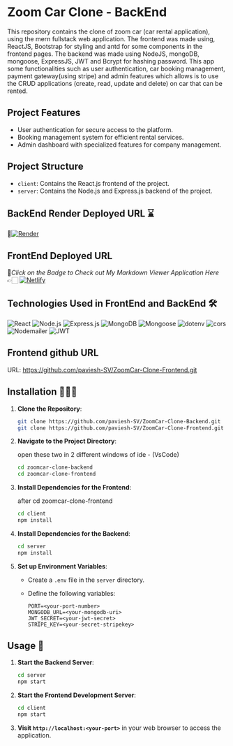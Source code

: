# Zoom Car Clone - BackEnd

This repository contains the clone of zoom car (car rental application), using the mern fullstack web application. The frontend was made using, ReactJS, Bootstrap for styling and antd for some components in the frontend pages. The backend was made using NodeJS, mongoDB, mongoose, ExpressJS, JWT and Bcrypt for hashing password. This app some functionalities such as user authentication, car booking management, payment gateway(using stripe) and admin features which allows is to use the CRUD applications (create, read, update and delete) on car that can be rented.

## Project Features

- User authentication for secure access to the platform.
- Booking management system for efficient rental services.
- Admin dashboard with specialized features for company management.

## Project Structure

- `client`: Contains the React.js frontend of the project.
- `server`: Contains the Node.js and Express.js backend of the project.

## BackEnd Render Deployed URL ⌛

🔸[![Render](https://img.shields.io/badge/Render-%46E3B7.svg?style=for-the-badge&logo=render&logoColor=white)](https://zoomcar-clone-backend-45xc.onrender.com)

## FrontEnd Deployed URL

🔸*Click on the Badge to Check out My Markdown Viewer Application Here*👉🏻 [![Netlify](https://img.shields.io/badge/netlify-%23000000.svg?style=for-the-badge&logo=netlify&logoColor=#00C7B7)](https://zoomcar-clone-psv.netlify.app)

## Technologies Used in FrontEnd and BackEnd 🛠️

![React](https://img.shields.io/badge/React-61DAFB?style=for-the-badge&logo=react&logoColor=white)
![Node.js](https://img.shields.io/badge/Node.js-43853D?style=for-the-badge&logo=node.js&logoColor=white)
![Express.js](https://img.shields.io/badge/Express.js-000000?style=for-the-badge&logo=express&logoColor=white)
![MongoDB](https://img.shields.io/badge/MongoDB-4EA94B?style=for-the-badge&logo=mongodb&logoColor=white)
![Mongoose](https://img.shields.io/badge/Mongoose-880000?style=for-the-badge&logo=mongoose&logoColor=white)
![dotenv](https://img.shields.io/badge/dotenv-007A88?style=for-the-badge&logo=dotenv&logoColor=white)
![cors](https://img.shields.io/badge/cors-1572B6?style=for-the-badge&logo=cors&logoColor=white)
![Nodemailer](https://img.shields.io/badge/Nodemailer-339933?style=for-the-badge&logo=nodemailer&logoColor=white)
![JWT](https://img.shields.io/badge/JWT-000000?style=for-the-badge&logo=json-web-tokens&logoColor=white)

## Frontend github URL

URL: https://github.com/paviesh-SV/ZoomCar-Clone-Frontend.git

## Installation 🧑🏻‍💻

1. **Clone the Repository**:

   ```bash
   git clone https://github.com/paviesh-SV/ZoomCar-Clone-Backend.git
   git clone https://github.com/paviesh-SV/ZoomCar-Clone-Frontend.git
   ```

2. **Navigate to the Project Directory**:

    open these two in 2 different windows of ide - (VsCode)

   ```bash
   cd zoomcar-clone-backend
   cd zoomcar-clone-frontend
   ```

3. **Install Dependencies for the Frontend**:

    after cd zoomcar-clone-frontend

   ```bash
   cd client
   npm install
   ```

4. **Install Dependencies for the Backend**:

   ```bash
   cd server
   npm install
   ```

5. **Set up Environment Variables**:

   - Create a `.env` file in the `server` directory.
   - Define the following variables:

     ```plaintext
     PORT=<your-port-number>
     MONGODB_URL=<your-mongodb-uri>
     JWT_SECRET=<your-jwt-secret>
     STRIPE_KEY=<your-secret-stripekey>
     ```


## Usage 🚀

1. **Start the Backend Server**:

   ```bash
   cd server
   npm start
   ```

2. **Start the Frontend Development Server**:

   ```bash
   cd client
   npm start
   ```

3. **Visit `http://localhost:<your-port>`** in your web browser to access the application.